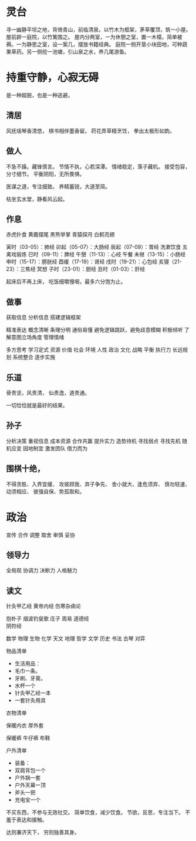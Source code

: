 
# 灵台

寻一幽静平坦之地，背倚青山，前临清泉。以竹木为框架，茅草覆顶，筑一小屋。屋前辟一庭院，以竹篱围之。
屋内分两室，一为休憩之室，置一木榻，简单被褥。一为静思之室，设一案几，摆放书籍经典。
庭院一侧开垦小块田地，可种蔬果草药。另一侧挖一池塘，引山泉之水，养几尾游鱼。

# 持重守静，心寂无碍

是一种超脱，也是一种逃避。

## 清居

风抚瑶琴香清悠，
棋书相伴墨香留。
莳花弄草精烹饪，
拳出太极形如韵。

## 做人

不急不躁。藏锋慎言。
节情不执，心若深潭。
情绪稳定，落子藏机。
接受包容，分寸细节。
平衡阴阳，无所畏惧。

医谋之道，专注细致。
养精蓄锐，大道至简。

枯坐玄水堂，静看风云起。

## 作息

赤虎扑食 
黄鹿摆尾
黑熊举掌
青猿探月
白鹤亮翅

寅时（03-05）：肺经
卯起（05-07）：大肠经 
辰起（07-09）：胃经 
     洗漱饮食 五禽戏锻炼
巳时（09-11）：脾经
午憩（11-13）：心经 午餐
未继（13-15）：小肠经
申时（15-17）：膀胱经
酉缓（17-19）：肾经
戌时（19-21）：心包经 
亥寝（21-23）：三焦经 冥想
子时（23-01）：胆经
丑时（01-03）：肝经

起床后不再上床，
吃饭细嚼慢咽，最多六分饱为止。

## 做事

 获取信息 分析信息 搭建逻辑框架
 
 精准表达 概念清晰 
 条理分明 通俗易懂 
 避免逻辑跳跃，避免歧意模糊
 积极倾听 了解意图立场角度 
 管理情绪 

 多方思考 学习定式
 资源 价值 社会 环境 人性
 政治 文化 战略 平衡 执行力
 长远规划 系统整合 逐步实施

## 乐道

骨贵坚，风贵清，
仙贵逸，道贵通。

一切恰恰就是最好的结果。

## 孙子

分析决策 重视信息
成本资源 合作共赢 
提升实力 造势待机 
寻找弱点 寻找先机 
随机应变 因地制宜 
激发团队 借力而为 

## 围棋十绝，

不得贪胜、入界宜缓、
攻彼顾我、弃子争先、
舍小就大、逢危须弃、
慎勿轻速、动须相应、
彼强自保、势孤取和。

# 政治
宣传 合作 调整 
取舍 审慎 妥协

## 领导力
全局观 协调力 决断力 人格魅力

## 读文

针灸甲乙经 
黄帝内经
伤寒杂病论

抱朴子
烟波钓叟歌
庄子
周易
道德经   
阴符经 

数学 物理 生物 化学 天文 地理
哲学 文学 历史 书法 古琴 对弈



物品清单
 
- 生活用品：
- 毛巾一条。
- 牙刷、牙膏。
- 水杯一个
- 针灸甲乙经一本
- 一套针灸用具
 
衣物清单
 
保暖内衣
厚外套

保暖裤
牛仔裤
布鞋
 
户外清单

- 装备：
- 双肩背包一个
- 户外锅一套
- 户外天幕一顶
- 斧头一把
- 充电宝一个

不买东西，不参与无效社交。
简单饮食，减少饮食。
节欲，反思，专注当下。
不羞于表达和接触。

达则兼济天下，
穷则独善其身。